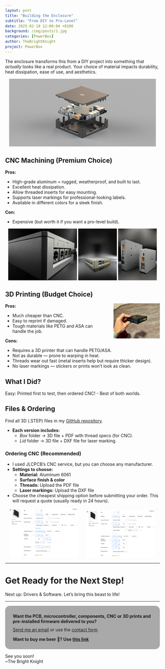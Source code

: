 ```yaml
---
layout: post
title: "Building the Enclosure"
subtitle: "From DIY to Pro-Level"
date: 2025-02-18 12:00:04 +0100
background: /img/posts/1.jpg
categories: [PowerBox]
author: TheBrightKnight
project: PowerBox
---
```


<link rel="stylesheet"
        href="https://cdnjs.cloudflare.com/ajax/libs/highlight.js/10.0.3/styles/default.min.css">
<script src="https://cdnjs.cloudflare.com/ajax/libs/highlight.js/10.0.3/highlight.min.js"></script>
<script>hljs.initHighlightingOnLoad();</script>

<style>
  .responsive-img {
    float: right;
    max-width: 30%;
    height: auto;
    margin-left: 35px;
  }

  .responsive-img2 {
    height: auto;
  }

  @media (max-width: 768px) {
    .responsive-img {
      float: none;
      display: block;
      max-width: 100%;
      margin: 0 auto;
    }
    .responsive-img2 {
      float: none !important;
      display: block !important;
      max-width: 100% !important;
      margin: 0 auto !important;
      margin-bottom: 10px  !important;
    }

  }
</style>

The enclosure transforms this from a DIY project into something that _actually_ looks like a real product. Your choice of material impacts durability, heat dissipation, ease of use, and aesthetics.

<div style="text-align:center;">
<img src="/img/powerbox_post4/5.jpg"  style="max-width:95%; height:auto;" class="responsive-img2">
</div>

## **CNC Machining (Premium Choice)**

**Pros:**

- High-grade aluminum = rugged, weatherproof, and built to last.
- Excellent heat dissipation.
- Allow threaded inserts for easy mounting.
- Supports laser markings for professional-looking labels.
- Available in different colors for a sleek finish.

**Con:**

- Expensive (but worth it if you want a pro-level build).

<div style="text-align:center;">
<img src="/img/powerbox_post4/1.jpeg"  style="max-width:44.5%; height:auto;" class="responsive-img2">
<img src="/img/powerbox_post4/2.jpg"  style="max-width:25%; height:auto;" class="responsive-img2">
<img src="/img/powerbox_post4/3.jpg"  style="max-width:25%; height:auto;" class="responsive-img2">
</div>

## **3D Printing (Budget Choice)**

<img src="/img/powerbox_post4/4.jpeg" class="responsive-img">

**Pros:**

- Much cheaper than CNC.
- Easy to reprint if damaged.
- Tough materials like PETG and ASA can handle the job.

**Cons:**

- Requires a 3D printer that can handle PETG/ASA.
- Not as durable — prone to warping in heat.
- Threads wear out fast (metal inserts help but require thicker design).
- No laser markings — stickers or prints won’t look as clean.

## **What I Did?**

Easy: Printed first to test, then ordered CNC! - Best of both worlds.

## **Files & Ordering**

Find all 3D (.STEP) files in my [<u>GitHub repository</u>](https://github.com/TheBrightKnight/PowerBox).

- **Each version includes:**
  - _Box_ folder → 3D file + PDF with thread specs (for CNC).
  - _Lid_ folder → 3D file + DXF file for laser marking.

### **Ordering CNC (Recommended)**

- I used JLCPCB’s CNC service, but you can choose any manufacturer.
- **Settings to choose:**
  - **Material:** Aluminum 6061
  - **Surface finish & color**
  - **Threads:** Upload the PDF file
  - **Laser markings:** Upload the DXF file
- Choose the cheapest shipping option before submitting your order. This will request a quote (usually ready in 24 hours).

<div style="text-align:center;">
<img src="/img/powerbox_post4/6.png"  style="max-width:45%; height:auto; margin-right: 20px;" class="responsive-img2">
<img src="/img/powerbox_post4/7.png"  style="max-width:45%; height:auto;" class="responsive-img2">
</div>

---

# **Get Ready for the Next Step!**

Next up: Drivers & Software. Let’s bring this beast to life!

---

<div style="background: darkgray;padding: 25px; padding-bottom: 10px; border-radius: 15px;">
<font style="font-weight: bold">Want the PCB, microcontroller, components, CNC or 3D prints and pre-installed firmware delivered to you?</font> 
<p style="margin-top: 10px"><a href="mailto:TheBrightKnight@duck.com"><u>Send me an email</u></a> or use the <a href="/contact"><u>contact form</u></a></p>

<p style="margin-top: 10px; font-weight: bold">Want to buy me beer 🍻? Use <a href="https://www.paypal.com/paypalme/TheBrightNight?country.x=DE&locale.x=en_US" target="_blank"><u>this link</u></a></p>
</div>

See you soon!  
~The Bright Knight
